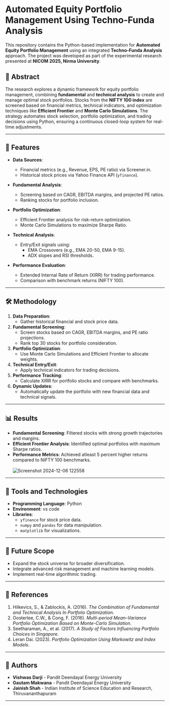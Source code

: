 # Automated Equity Portfolio Management Using Techno-Funda Analysis

This repository contains the Python-based implementation for **Automated Equity Portfolio Management** using an integrated **Techno-Funda Analysis** approach. The project was developed as part of the experimental research presented at **NICOM 2025, Nirma University**.

## 📄 Abstract

The research explores a dynamic framework for equity portfolio management, combining **fundamental** and **technical analysis** to create and manage optimal stock portfolios. Stocks from the **NIFTY 100 index** are screened based on financial metrics, technical indicators, and optimization techniques like **Efficient Frontier** and **Monte Carlo Simulations**. The strategy automates stock selection, portfolio optimization, and trading decisions using Python, ensuring a continuous closed-loop system for real-time adjustments.

---

## 🚀 Features

- **Data Sources**: 
  - Financial metrics (e.g., Revenue, EPS, PE ratio) via Screener.in.
  - Historical stock prices via Yahoo Finance API (`yfinance`).

- **Fundamental Analysis**:
  - Screening based on CAGR, EBITDA margins, and projected PE ratios.
  - Ranking stocks for portfolio inclusion.

- **Portfolio Optimization**:
  - Efficient Frontier analysis for risk-return optimization.
  - Monte Carlo Simulations to maximize Sharpe Ratio.

- **Technical Analysis**:
  - Entry/Exit signals using:
    - EMA Crossovers (e.g., EMA 20-50, EMA 9-15).
    - ADX slopes and RSI thresholds.

- **Performance Evaluation**:
  - Extended Internal Rate of Return (XIRR) for trading performance.
  - Comparison with benchmark returns (NIFTY 100).

---

## 🛠️ Methodology

1. **Data Preparation**:
   - Gather historical financial and stock price data.
2. **Fundamental Screening**:
   - Screen stocks based on CAGR, EBITDA margins, and PE ratio projections.
   - Rank top 30 stocks for portfolio consideration.
3. **Portfolio Optimization**:
   - Use Monte Carlo Simulations and Efficient Frontier to allocate weights.
4. **Technical Entry/Exit**:
   - Apply technical indicators for trading decisions.
5. **Performance Tracking**:
   - Calculate XIRR for portfolio stocks and compare with benchmarks.
6. **Dynamic Updates**:
   - Automatically update the portfolio with new financial data and technical signals.

---

## 📊 Results

- **Fundamental Screening**: Filtered stocks with strong growth trajectories and margins.
- **Efficient Frontier Analysis**: Identified optimal portfolios with maximum Sharpe ratios.
- **Performance Metrics**: Achieved atleast 5 percent higher returns compared to NIFTY 100 benchmarks.<br><br>
![Screenshot 2024-12-06 122558](https://github.com/user-attachments/assets/5d2d664c-b595-4327-9183-90ef0f633ef4)
---

## 🧰 Tools and Technologies

- **Programming Language**: Python
- **Environment**: vs code
- **Libraries**:
  - `yfinance` for stock price data.
  - `numpy` and `pandas` for data manipulation.
  - `matplotlib` for visualizations.

---

## 📝 Future Scope

- Expand the stock universe for broader diversification.
- Integrate advanced risk management and machine learning models.
- Implement real-time algorithmic trading.

---

## 📖 References

1. Hilkevics, S., & Zablockis, A. (2016). *The Combination of Fundamental and Technical Analysis In Portfolio Optimization*.
2. Oosterlee, C.W., & Cong, F. (2016). *Multi-period Mean–Variance Portfolio Optimization Based on Monte-Carlo Simulation*.
3. Seetharaman, A., et al. (2017). *A Study of Factors Influencing Portfolio Choices in Singapore*.
4. Leran Dai. (2023). *Portfolio Optimization Using Markowitz and Index Models*.

---

## 📧 Authors

- **Vishwas Darji** - Pandit Deendayal Energy University  
- **Gautam Makwana** - Pandit Deendayal Energy University  
- **Jainish Shah** - Indian Institute of Science Education and Research, Thiruvananthapuram  

---


